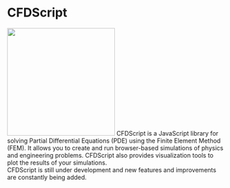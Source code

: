 # CFDScript
<!-- <a href="https://www.cfdscript.com/"><img src="./images/logo.png" align="left" hspace="10" vspace="6" width="200" height="70"></a>-->
<img src="https://cfdscript.github.io/CFDScript-website/images/example1.png" width="250" >
CFDScript is a JavaScript library for solving Partial Differential Equations (PDE) using the Finite Element Method (FEM). It allows you to create and run browser-based simulations of physics and engineering problems. CFDScript also provides visualization tools to plot the results of your simulations.
<br>
CFDScript is still under development and new features and improvements are constantly being added.

<!-- ## Start here 
See the 
This project is actively maintained on -->

<!-- ## Disclaimer
This software is provided as-is, without any warranty, expressed or implied. The authors and copyright holders of this software shall not be liable for any claim or damages arising from its use. -->
